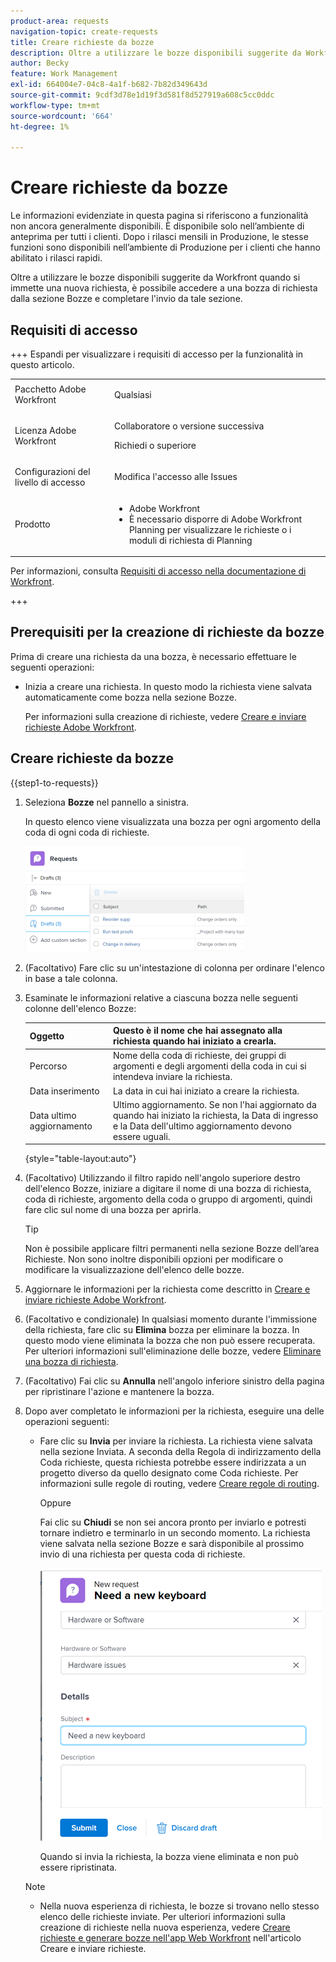 ```yaml
---
product-area: requests
navigation-topic: create-requests
title: Creare richieste da bozze
description: Oltre a utilizzare le bozze disponibili suggerite da Workfront quando si immette una nuova richiesta, è possibile accedere a una bozza di richiesta dalla sezione Bozze e completare l'invio da tale sezione.
author: Becky
feature: Work Management
exl-id: 664004e7-04c8-4a1f-b682-7b82d349643d
source-git-commit: 9cdf3d78e1d19f3d581f8d527919a608c5cc0ddc
workflow-type: tm+mt
source-wordcount: '664'
ht-degree: 1%

---
```


# Creare richieste da bozze

<span class="preview">Le informazioni evidenziate in questa pagina si riferiscono a funzionalità non ancora generalmente disponibili. È disponibile solo nell’ambiente di anteprima per tutti i clienti. Dopo i rilasci mensili in Produzione, le stesse funzioni sono disponibili nell’ambiente di Produzione per i clienti che hanno abilitato i rilasci rapidi. </span>

Oltre a utilizzare le bozze disponibili suggerite da Workfront quando si immette una nuova richiesta, è possibile accedere a una bozza di richiesta dalla sezione Bozze e completare l&#39;invio da tale sezione.

## Requisiti di accesso

+++ Espandi per visualizzare i requisiti di accesso per la funzionalità in questo articolo.

<table style="table-layout:auto"> 
 <col> 
 <col> 
 <tbody> 
  <tr> 
   <td role="rowheader">Pacchetto Adobe Workfront</td> 
   <td> <p>Qualsiasi </p> </td> 
  </tr> 
  <tr> 
   <td role="rowheader">Licenza Adobe Workfront</td> 
   <td> <p>Collaboratore o versione successiva</p>
   <p>Richiedi o superiore</p>
    </td> 
  </tr> 
  <tr> 
   <td role="rowheader">Configurazioni del livello di accesso</td> 
   <td> <p>Modifica l'accesso alle Issues</p>  </td> 
  </tr> 
  <tr> 
   <td role="rowheader"> Prodotto</td> 
   <td> <ul><li>Adobe Workfront</li><li>È necessario disporre di Adobe Workfront Planning per visualizzare le richieste o i moduli di richiesta di Planning</td> 
  </tr> 
 </tbody> 
</table>

Per informazioni, consulta [Requisiti di accesso nella documentazione di Workfront](/help/quicksilver/administration-and-setup/add-users/access-levels-and-object-permissions/access-level-requirements-in-documentation.md).

+++

## Prerequisiti per la creazione di richieste da bozze

Prima di creare una richiesta da una bozza, è necessario effettuare le seguenti operazioni: 

* Inizia a creare una richiesta. In questo modo la richiesta viene salvata automaticamente come bozza nella sezione Bozze.

  Per informazioni sulla creazione di richieste, vedere [Creare e inviare richieste Adobe Workfront](../../../manage-work/requests/create-requests/create-submit-requests.md).

## Creare richieste da bozze

{{step1-to-requests}}

1. Seleziona **Bozze** nel pannello a sinistra.

   In questo elenco viene visualizzata una bozza per ogni argomento della coda di ogni coda di richieste.

   ![](assets/nwe-drafts-section-with-list-of-drafts-350x169.png)

1. (Facoltativo) Fare clic su un&#39;intestazione di colonna per ordinare l&#39;elenco in base a tale colonna.

1. Esaminate le informazioni relative a ciascuna bozza nelle seguenti colonne dell&#39;elenco Bozze:

   | Oggetto | Questo è il nome che hai assegnato alla richiesta quando hai iniziato a crearla. |
   |---|---|
   | Percorso | Nome della coda di richieste, dei gruppi di argomenti e degli argomenti della coda in cui si intendeva inviare la richiesta. |
   | Data inserimento | La data in cui hai iniziato a creare la richiesta. |
   | Data ultimo aggiornamento | Ultimo aggiornamento. Se non l&#39;hai aggiornato da quando hai iniziato la richiesta, la Data di ingresso e la Data dell&#39;ultimo aggiornamento devono essere uguali. |

   {style="table-layout:auto"}

1. (Facoltativo) Utilizzando il filtro rapido nell&#39;angolo superiore destro dell&#39;elenco Bozze, iniziare a digitare il nome di una bozza di richiesta, coda di richieste, argomento della coda o gruppo di argomenti, quindi fare clic sul nome di una bozza per aprirla.

   >[!TIP]
   >
   >Non è possibile applicare filtri permanenti nella sezione Bozze dell’area Richieste. Non sono inoltre disponibili opzioni per modificare o modificare la visualizzazione dell&#39;elenco delle bozze.

1. Aggiornare le informazioni per la richiesta come descritto in [Creare e inviare richieste Adobe Workfront](../../../manage-work/requests/create-requests/create-submit-requests.md).
1. (Facoltativo e condizionale) In qualsiasi momento durante l&#39;immissione della richiesta, fare clic su **Elimina** bozza per eliminare la bozza. In questo modo viene eliminata la bozza che non può essere recuperata. Per ulteriori informazioni sull&#39;eliminazione delle bozze, vedere [Eliminare una bozza di richiesta](../../../manage-work/requests/create-requests/delete-request-draft.md).

1. (Facoltativo) Fai clic su **Annulla** nell&#39;angolo inferiore sinistro della pagina per ripristinare l&#39;azione e mantenere la bozza.

1. Dopo aver completato le informazioni per la richiesta, eseguire una delle operazioni seguenti:

   * Fare clic su **Invia** per inviare la richiesta. La richiesta viene salvata nella sezione Inviata. A seconda della Regola di indirizzamento della Coda richieste, questa richiesta potrebbe essere indirizzata a un progetto diverso da quello designato come Coda richieste. Per informazioni sulle regole di routing, vedere [Creare regole di routing](../../../manage-work/requests/create-and-manage-request-queues/create-routing-rules.md).

     Oppure

     Fai clic su **Chiudi** se non sei ancora pronto per inviarlo e potresti tornare indietro e terminarlo in un secondo momento. La richiesta viene salvata nella sezione Bozze e sarà disponibile al prossimo invio di una richiesta per questa coda di richieste.

     ![](assets/nwe-submit-close-discard-draft-buttons-on-new-request-350x340.png)

     Quando si invia la richiesta, la bozza viene eliminata e non può essere ripristinata.

   >[!NOTE]
   >
   >* <span class="preview">Nella nuova esperienza di richiesta, le bozze si trovano nello stesso elenco delle richieste inviate.</span>
   ><span class="preview">Per ulteriori informazioni sulla creazione di richieste nella nuova esperienza, vedere [Creare richieste e generare bozze nell&#39;app Web Workfront](/help/quicksilver/manage-work/requests/create-requests/create-submit-requests.md#create-requests-and-generate-drafts-in-the-workfront-web-app) nell&#39;articolo Creare e inviare richieste.</span>

